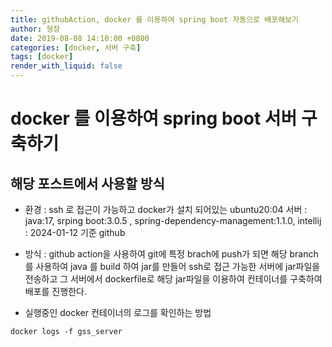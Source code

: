```yaml
---
title: githubAction, docker 를 이용하여 spring boot 자동으로 배포해보기
author: 형장
date: 2019-08-08 14:10:00 +0800
categories: [docker, 서버 구축]
tags: [docker]
render_with_liquid: false
---
```


# docker 를 이용하여 spring boot 서버 구축하기

## 해당 포스트에서 사용할 방식

- 환경
: ssh 로 접근이 가능하고 docker가 설치 되어있는 ubuntu20:04 서버
: java:17, srping boot:3.0.5 , spring-dependency-management:1.1.0, intellij
: 2024-01-12 기준 github

- 방식
: github action을 사용하여 git에 특정 brach에 push가 되면 해당 branch 를 사용하여 java 를 build 하여 jar를 만들어 ssh로 접근 가능한 
서버에 jar파일을 전송하고 그 서버에서 dockerfile로 해당 jar파일을 이용하여 컨테이너를 구축하여 배포를 진행한다.


- 실행중인 docker 컨테이너의 로그를 확인하는 방법 
```
docker logs -f gss_server
```
